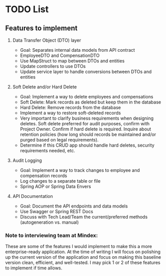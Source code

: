 # TODO List

## Features to implement

1. Data Transfer Object (DTO) layer 
    - Goal: Separates internal data models from API contract
    - EmployeeDTO and CompensationDTO
    - Use MapStruct to map between DTOs and entities
    - Update controllers to use DTOs
    - Update service layer to handle conversions between DTOs and entities
   

2. Soft Delete and/or Hard Delete
    - Goal: Implement a way to delete employees and compensations
    - Soft Delete: Mark records as deleted but keep them in the database
    - Hard Delete: Remove records from the database
    - Implement a way to restore soft-deleted records
    - Very important to clarify business requirements when designing deletes.
      Soft delete preferred for audit purposes, confirm with Project Owner. 
      Confirm if hard delete is required. Inquire about retention policies
      (how long should records be maintained and/or purged based on legal requirements).
    - Determine if this CRUD app should handle hard deletes, security 
      requirements needed, etc.


3. Audit Logging
    - Goal: Implement a way to track changes to employee and compensation records
    - Log changes to a separate table or file
    - Spring AOP or Spring Data Envers


4. API Documentation
    - Goal: Document the API endpoints and data models
    - Use Swagger or Spring REST Docs
    - Discuss with Tech Lead/Team the current/preferred methods (autogeneration vs. manual)


### Note to interviewing team at Mindex:
These are some of the features I would implement to make this a more enterprise-ready
application. At the time of writing I will focus on polishing up the current version
of the application and focus on making this baseline version clean, efficient, and well-tested.
I may pick 1 or 2 of these features to implement if time allows.
